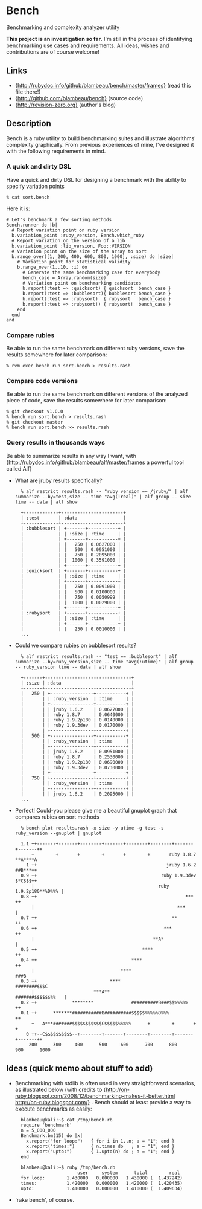# Bench

Benchmarking and complexity analyzer utility

**This project is an investigation so far**. I'm still in the process of 
identifying benchmarking use cases and requirements. All ideas, wishes and 
contributions are of course welcome! 

## Links

* {http://rubydoc.info/github/blambeau/bench/master/frames} (read this file there!)
* {http://github.com/blambeau/bench} (source code)
* {http://revision-zero.org} (author's blog)

## Description

Bench is a ruby utility to build benchmarking suites and illustrate algorithms' 
complexity graphically. From previous experiences of mine, I've designed it with
the following requirements in mind.

### A quick and dirty DSL

Have a quick and dirty DSL for designing a benchmark with the ability to specify 
variation points

    % cat sort.bench

Here it is:

    # Let's benchmark a few sorting methods
    Bench.runner do |b|
      # Report variation point on ruby version
      b.variation_point :ruby_version, Bench.which_ruby
      # Report variation on the version of a lib
      b.variation_point :lib_version, Foo::VERSION
      # Variation point on the size of the array to sort
      b.range_over([1, 200, 400, 600, 800, 1000], :size) do |size|
        # Variation point for statistical validity
        b.range_over(1..10, :i) do
          # Generate the same benchmarking case for everybody
          bench_case = Array.random(size)
          # Variation point on benchmarking candidates
          b.report(:test => :quicksort) { quicksort  bench_case }
          b.report(:test => :bubblesort){ bubblesort bench_case }
          b.report(:test => :rubysort)  { rubysort   bench_case }
          b.report(:test => :rubysort!) { rubysort!  bench_case }
        end
      end
    end

### Compare rubies

Be able to run the same benchmark on different ruby versions, save the results
somewhere for later comparison:
  
    % rvm exec bench run sort.bench > results.rash

### Compare code versions
      
Be able to run the same benchmark on different versions of the analyzed piece
of code, save the results somewhere for later comparison:
  
    % git checkout v1.0.0
    % bench run sort.bench > results.rash
    % git checkout master
    % bench run sort.bench >> results.rash

### Query results in thousands ways

Be able to summarize results in any way I want, with 
{http://rubydoc.info/github/blambeau/alf/master/frames a powerful tool called Alf}
  
* What are jruby results specifically?

        % alf restrict results.rash -- "ruby_version =~ /jruby/" | alf summarize --by=test,size -- time "avg(:real)" | alf group -- size time -- data | alf show
        
        +-------------+-----------------------+
        | :test       | :data                 |
        +-------------+-----------------------+
        | :bubblesort | +-------+-----------+ |
        |             | | :size | :time     | |
        |             | +-------+-----------+ |
        |             | |   250 | 0.0627000 | |
        |             | |   500 | 0.0951000 | |
        |             | |   750 | 0.2095000 | |
        |             | |  1000 | 0.3591000 | |
        |             | +-------+-----------+ |
        | :quicksort  | +-------+-----------+ |
        |             | | :size | :time     | |
        |             | +-------+-----------+ |
        |             | |   250 | 0.0091000 | |
        |             | |   500 | 0.0100000 | |
        |             | |   750 | 0.0050999 | |
        |             | |  1000 | 0.0029000 | |
        |             | +-------+-----------+ |
        | :rubysort   | +-------+-----------+ |
        |             | | :size | :time     | |
        |             | +-------+-----------+ |
        |             | |   250 | 0.0010000 | |
        ...
      
* Could we compare rubies on bubblesort results?

        % alf restrict results.rash -- "test == :bubblesort" | alf summarize --by=ruby_version,size -- time "avg(:utime)" | alf group -- ruby_version time -- data | alf show
        
        +-------+--------------------------------+
        | :size | :data                          |
        +-------+--------------------------------+
        |   250 | +----------------+-----------+ |
        |       | | :ruby_version  | :time     | |
        |       | +----------------+-----------+ |
        |       | | jruby 1.6.2    | 0.0627000 | |
        |       | | ruby 1.8.7     | 0.0640000 | |
        |       | | ruby 1.9.2p180 | 0.0140000 | |
        |       | | ruby 1.9.3dev  | 0.0170000 | |
        |       | +----------------+-----------+ |
        |   500 | +----------------+-----------+ |
        |       | | :ruby_version  | :time     | |
        |       | +----------------+-----------+ |
        |       | | jruby 1.6.2    | 0.0951000 | |
        |       | | ruby 1.8.7     | 0.2530000 | |
        |       | | ruby 1.9.2p180 | 0.0690000 | |
        |       | | ruby 1.9.3dev  | 0.0730000 | |
        |       | +----------------+-----------+ |
        |   750 | +----------------+-----------+ |
        |       | | :ruby_version  | :time     | |
        |       | +----------------+-----------+ |
        |       | | jruby 1.6.2    | 0.2095000 | |
        ...
      
* Perfect! Could-you please give me a beautiful gnuplot graph that compares rubies 
  on sort methods
  
        % bench plot results.rash -x size -y utime -g test -s ruby_version --gnuplot | gnuplot
        
        1.1 ++-------+-------+--------+-------+--------+--------+-------+-------++
            +        +       +        +       +        +       ruby 1.8.7 **A****A
          1 ++                                                jruby 1.6.2 ##B***++
        0.9 ++                                              ruby 1.9.3dev $*C$$$++
            |                                              ruby 1.9.2p180**%D%%% |
        0.8 ++                                                       ***        ++
            |                                                     ***            |
        0.7 ++                                                  **              ++
        0.6 ++                                               ***                ++
            |                                            **A*                    |
        0.5 ++                                       ****                       ++
        0.4 ++                                   ****                           ++
            |                                ****                             ###B
        0.3 ++                           ****                         ########$$$C
            |                      ***A**                      #######$$$$$$%%   |
        0.2 ++             ********              ##########B###$$%%%%%          ++
        0.1 ++      *******###########B##########$$$$$%%%%%D%%%                 ++
            +   A***#######$$$$$$$$$$$C$$$$$%%%%%      +        +       +        +
          0 ++--C$$$$$$$$$$--+--------+-------+--------+--------+-------+-------++
           200      300     400      500     600      700      800     900      1000
       
## Ideas (quick memo about stuff to add)

* Benchmarking with stdlib is often used in very straighforward scenarios, as 
  illustrated below (with credits to 
  {http://on-ruby.blogspot.com/2008/12/benchmarking-makes-it-better.html 
  http://on-ruby.blogspot.com/} . Bench should at least provide a way to execute 
  benchmarks as easily: 

        blambeau@kali:~$ cat /tmp/bench.rb 
        require 'benchmark'
        n = 5_000_000
        Benchmark.bm(15) do |x|
          x.report("for loop:")   { for i in 1..n; a = "1"; end }
          x.report("times:")      { n.times do   ; a = "1"; end }
          x.report("upto:")       { 1.upto(n) do ; a = "1"; end }
        end
        
        blambeau@kali:~$ ruby /tmp/bench.rb 
                             user     system      total        real
        for loop:        1.430000   0.000000   1.430000 (  1.437242)
        times:           1.420000   0.000000   1.420000 (  1.420435)
        upto:            1.410000   0.000000   1.410000 (  1.409634)

* 'rake bench', of course.

